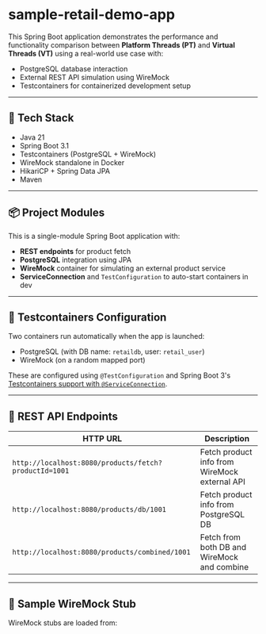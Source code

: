# sample-retail-demo-app

This Spring Boot application demonstrates the performance and functionality comparison between **Platform Threads (PT)** and **Virtual Threads (VT)** using a real-world use case with:
- PostgreSQL database interaction
- External REST API simulation using WireMock
- Testcontainers for containerized development setup

---

## 🔧 Tech Stack

- Java 21
- Spring Boot 3.1
- Testcontainers (PostgreSQL + WireMock)
- WireMock standalone in Docker
- HikariCP + Spring Data JPA
- Maven

---

## 📦 Project Modules

This is a single-module Spring Boot application with:

- **REST endpoints** for product fetch
- **PostgreSQL** integration using JPA
- **WireMock** container for simulating an external product service
- **ServiceConnection** and `TestConfiguration` to auto-start containers in dev

---

## 🐳 Testcontainers Configuration

Two containers run automatically when the app is launched:
- PostgreSQL (with DB name: `retaildb`, user: `retail_user`)
- WireMock (on a random mapped port)

These are configured using `@TestConfiguration` and Spring Boot 3's [Testcontainers support with `@ServiceConnection`](https://docs.spring.io/spring-boot/docs/current/reference/html/features.html#features.testing.testcontainers.service-connections).

---

## 🔌 REST API Endpoints

| HTTP URL                                               | Description                                 |
|--------------------------------------------------------|---------------------------------------------|
| `http://localhost:8080/products/fetch?productId=1001`  | Fetch product info from WireMock external API |
| `http://localhost:8080/products/db/1001`               | Fetch product info from PostgreSQL DB       |
| `http://localhost:8080/products/combined/1001`         | Fetch from both DB and WireMock and combine |

---

## 📁 Sample WireMock Stub

WireMock stubs are loaded from:

